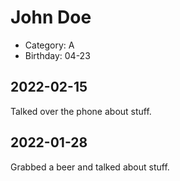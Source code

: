 # John Doe

- Category: A
- Birthday: 04-23

## 2022-02-15

Talked over the phone about stuff.

## 2022-01-28

Grabbed a beer and talked about stuff.
